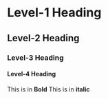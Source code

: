 # Level-1 Heading
## Level-2 Heading
### Level-3 Heading
#### Level-4 Heading
This is in **Bold**
This is in **italic**
